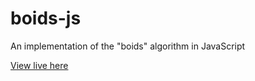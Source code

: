 # boids-js
 An implementation of the "boids" algorithm in JavaScript

[View live here](https://chrislrogers.github.io/boids-js/)
